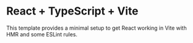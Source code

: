 # React + TypeScript + Vite

This template provides a minimal setup to get React working in Vite with HMR and some ESLint rules.